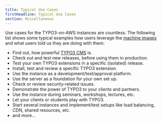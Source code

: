 ```yaml
---
title: Typical Use Cases
firstHeadline: Typical Use Cases
section: Miscellaneous
---
```


Use cases for the TYPO3-on-AWS instances are countless. The following list shows some typical examples how users leverage the [machine images](glossary.md#machineimages) and what users told us they are doing with them:

* Find out, how powerful [TYPO3 CMS](https://typo3.org) is.
* Check out and test new releases, before using them in production.
* Test your own TYPO3 extensions in a specific (isolated) release.
* Install, test and review a specific TYPO3 extension.
* Use the instance as a development/test/approval platform.
* Use the server as a foundation for your own set up.
* Check or review security-related issues.
* Demonstrate the power of TYPO3 to your clients and partners.
* Use the instance during seminars, workshops, lectures, etc.
* Let your clients or students play with TYPO3.
* Start several instances and implement/test setups like load balancing, CDN, shared resources, etc.
* and more...
